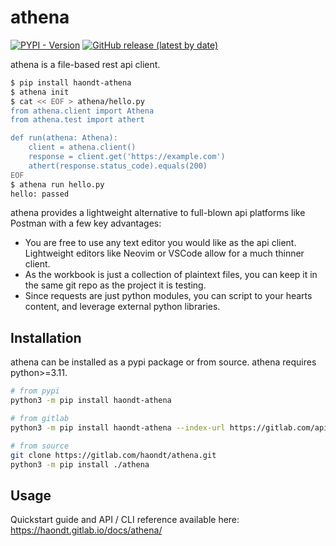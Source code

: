 # athena

[![PYPI - Version](https://img.shields.io/pypi/v/haondt_athena?label=PyPI)](https://pypi.org/project/haondt-athena/)
[![GitHub release (latest by date)](https://img.shields.io/gitlab/v/release/haondt/athena)](https://gitlab.com/haondt/athena/-/releases/permalink/latest)

athena is a file-based rest api client.

```sh
$ pip install haondt-athena
$ athena init
$ cat << EOF > athena/hello.py
from athena.client import Athena
from athena.test import athert

def run(athena: Athena):
    client = athena.client()
    response = client.get('https://example.com')
    athert(response.status_code).equals(200)
EOF
$ athena run hello.py
hello: passed
```

athena provides a lightweight alternative to full-blown api platforms like Postman with a few key advantages:

- You are free to use any text editor you would like as the api client. Lightweight editors like Neovim or VSCode allow for a much thinner client.
- As the workbook is just a collection of plaintext files, you can keep it in the same git repo as the project it is testing.
- Since requests are just python modules, you can script to your hearts content, and leverage external python libraries.

## Installation 

athena can be installed as a pypi package or from source. athena requires python>=3.11.

```sh
# from pypi
python3 -m pip install haondt-athena

# from gitlab
python3 -m pip install haondt-athena --index-url https://gitlab.com/api/v4/projects/57154225/packages/pypi/simple

# from source
git clone https://gitlab.com/haondt/athena.git
python3 -m pip install ./athena
```

## Usage

Quickstart guide and API / CLI reference available here: https://haondt.gitlab.io/docs/athena/
